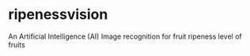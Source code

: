 # ripenessvision
An Artificial Intelligence (AI) Image recognition for fruit ripeness level of fruits

